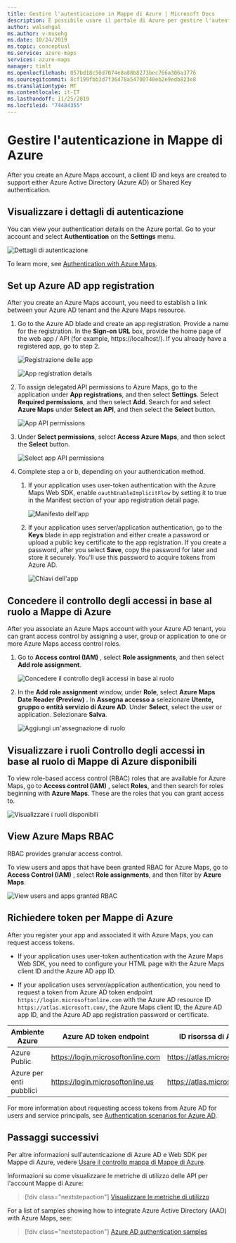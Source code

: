 ```yaml
---
title: Gestire l'autenticazione in Mappe di Azure | Microsoft Docs
description: È possibile usare il portale di Azure per gestire l'autenticazione in Mappe di Azure.
author: walsehgal
ms.author: v-musehg
ms.date: 10/24/2019
ms.topic: conceptual
ms.service: azure-maps
services: azure-maps
manager: timlt
ms.openlocfilehash: 057bd18c50d7074e8a88b8273bec766a306a3776
ms.sourcegitcommit: 8cf199fbb3d7f36478a54700740eb2e9edb823e8
ms.translationtype: MT
ms.contentlocale: it-IT
ms.lasthandoff: 11/25/2019
ms.locfileid: "74484355"
---
```

# <a name="manage-authentication-in-azure-maps"></a>Gestire l'autenticazione in Mappe di Azure

After you create an Azure Maps account, a client ID and keys are created to support either Azure Active Directory (Azure AD) or Shared Key authentication.

## <a name="view-authentication-details"></a>Visualizzare i dettagli di autenticazione

You can view your authentication details on the Azure portal. Go to your account and select **Authentication** on the **Settings** menu.

![Dettagli di autenticazione](./media/how-to-manage-authentication/how-to-view-auth.png)

 To learn more, see [Authentication with Azure Maps](https://aka.ms/amauth).


## <a name="set-up-azure-ad-app-registration"></a>Set up Azure AD app registration

After you create an Azure Maps account, you need to establish a link between your Azure AD tenant and the Azure Maps resource.

1. Go to the Azure AD blade and create an app registration. Provide a name for the registration. In the **Sign-on URL** box, provide the home page of the web app / API (for example, https:\//localhost/). If you already have a registered app, go to step 2.

    ![Registrazione delle app](./media/how-to-manage-authentication/app-registration.png)

    ![App registration details](./media/how-to-manage-authentication/app-create.png)

2. To assign delegated API permissions to Azure Maps, go to the application under **App registrations**, and then select **Settings**.  Select **Required permissions**, and then select **Add**. Search for and select **Azure Maps** under **Select an API**, and then select the **Select** button.

    ![App API permissions](./media/how-to-manage-authentication/app-permissions.png)

3. Under **Select permissions**, select **Access Azure Maps**, and then select the **Select** button.

    ![Select app API permissions](./media/how-to-manage-authentication/select-app-permissions.png)

4. Complete step a or b, depending on your authentication method.

    1. If your application uses user-token authentication with the Azure Maps Web SDK, enable `oauthEnableImplicitFlow` by setting it to true in the Manifest section of your app registration detail page.
    
       ![Manifesto dell'app](./media/how-to-manage-authentication/app-manifest.png)

    2. If your application uses server/application authentication, go to the **Keys** blade in app registration and either create a password or upload a public key certificate to the app registration. If you create a password, after you select **Save**, copy the password for later and store it securely. You'll use this password to acquire tokens from Azure AD.

       ![Chiavi dell'app](./media/how-to-manage-authentication/app-keys.png)


## <a name="grant-rbac-to-azure-maps"></a>Concedere il controllo degli accessi in base al ruolo a Mappe di Azure

After you associate an Azure Maps account with your Azure AD tenant, you can grant access control by assigning a user, group or application to one or more Azure Maps access control roles.

1. Go to **Access control (IAM)** , select **Role assignments**, and then select **Add role assignment**.

    ![Concedere il controllo degli accessi in base al ruolo](./media/how-to-manage-authentication/how-to-grant-rbac.png)

2. In the **Add role assignment** window, under **Role**, select **Azure Maps Date Reader (Preview)** . In **Assegna accesso a** selezionare **Utente, gruppo o entità servizio di Azure AD**. Under **Select**, select the user or application. Selezionare **Salva**.

    ![Aggiungi un'assegnazione di ruolo](./media/how-to-manage-authentication/add-role-assignment.png)

## <a name="view-available-azure-maps-rbac-roles"></a>Visualizzare i ruoli Controllo degli accessi in base al ruolo di Mappe di Azure disponibili

To view role-based access control (RBAC) roles that are available for Azure Maps, go to **Access control (IAM)** , select **Roles**, and then search for roles beginning with **Azure Maps**. These are the roles that you can grant access to.

![Visualizzare i ruoli disponibili](./media/how-to-manage-authentication/how-to-view-avail-roles.png)


## <a name="view-azure-maps-rbac"></a>View Azure Maps RBAC

RBAC provides granular access control.

To view users and apps that have been granted RBAC for Azure Maps, go to **Access Control (IAM)** , select **Role assignments**, and then filter by **Azure Maps**.

![View users and apps granted RBAC](./media/how-to-manage-authentication/how-to-view-amrbac.png)


## <a name="request-tokens-for-azure-maps"></a>Richiedere token per Mappe di Azure

After you register your app and associated it with Azure Maps, you can request access tokens.

* If your application uses user-token authentication with the Azure Maps Web SDK, you need to configure your HTML page with the Azure Maps client ID and the Azure AD app ID.

* If your application uses server/application authentication, you need to request a token from Azure AD token endpoint `https://login.microsoftonline.com` with the Azure AD resource ID `https://atlas.microsoft.com/`, the Azure Maps client ID, the Azure AD app ID, and the Azure AD app registration password or certificate.

| Ambiente Azure   | Azure AD token endpoint | ID risorssa di Azure |
| --------------------|-------------------------|-------------------|
| Azure Public        | https://login.microsoftonline.com | https://atlas.microsoft.com/ |
| Azure per enti pubblici    | https://login.microsoftonline.us  | https://atlas.microsoft.com/ | 

For more information about requesting access tokens from Azure AD for users and service principals, see [Authentication scenarios for Azure AD](https://docs.microsoft.com/azure/active-directory/develop/authentication-scenarios).


## <a name="next-steps"></a>Passaggi successivi

Per altre informazioni sull'autenticazione di Azure AD e Web SDK per Mappe di Azure, vedere [Usare il controllo mappa di Mappe di Azure](https://docs.microsoft.com/azure/azure-maps/how-to-use-map-control).

Informazioni su come visualizzare le metriche di utilizzo delle API per l'account Mappe di Azure:
> [!div class="nextstepaction"] 
> [Visualizzare le metriche di utilizzo](how-to-view-api-usage.md)

For a list of samples showing how to integrate Azure Active Directory (AAD) with Azure Maps, see:

> [!div class="nextstepaction"]
> [Azure AD authentication samples](https://github.com/Azure-Samples/Azure-Maps-AzureAD-Samples)